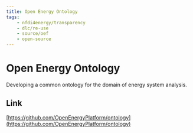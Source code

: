 ```yaml
---
title: Open Energy Ontology
tags:
    - nfdi4energy/transparency
    - dlc/re-use
    - source/oef
    - open-source
---
```

# Open Energy Ontology
Developing a common ontology for the domain of energy system analysis.

## Link
[https://github.com/OpenEnergyPlatform/ontology](https://github.com/OpenEnergyPlatform/ontology)
